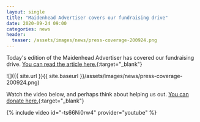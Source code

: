 ```yaml
---
layout: single
title: "Maidenhead Advertiser covers our fundraising drive"
date: 2020-09-24 09:00
categories: news
header:
  teaser: /assets/images/news/press-coverage-200924.png
---
```

Today's edition of the Maidenhead Advertiser has covered our fundraising drive. [You can read the article here.](https://www.maidenhead-advertiser.co.uk/gallery/marlow---bourne-end/161835/pandemic-hits-marlow-fm-as-events-continue-to-be-cancelled.html){:target="_blank"} 

![]({{ site.url }}{{ site.baseurl }}/assets/images/news/press-coverage-200924.png)

Watch the video below, and perhaps think about helping us out. [You can donate here.](https://www.gofundme.com/f/marlow-fm-2020-fundraising-drive){:target="_blank"} 

{% include video id="-ts66Ni0rw4" provider="youtube" %} 